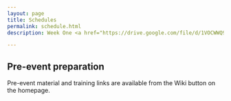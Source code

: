 ```yaml
---
layout: page
title: Schedules 
permalink: schedule.html
description: Week One <a href="https://drive.google.com/file/d/1VOCWWQ9XJ4i-Asm6Y7n2o4VXCEX9t84d/view">Schedule</a>

---
```

## Pre-event preparation

Pre-event material and training links are available from the Wiki button on the homepage. 



